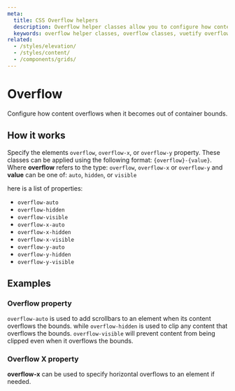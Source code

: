 ```yaml
---
meta:
  title: CSS Overflow helpers
  description: Overflow helper classes allow you to configure how content overflows when it beocomes too large.
  keywords: overflow helper classes, overflow classes, vuetify overflow
related:
  - /styles/elevation/
  - /styles/content/
  - /components/grids/
---
```


# Overflow

Configure how content overflows when it becomes out of container bounds.

<entry />

## How it works

Specify the elements `overflow`, `overflow-x`, or `overflow-y` property. These classes can be applied using the following format: `{overflow}-{value}`. Where **overflow** refers to the type: `overflow`, `overflow-x` or `overflow-y` and **value** can be one of: `auto`, `hidden`, or `visible`

here is a list of properties:

- `overflow-auto`
- `overflow-hidden`
- `overflow-visible`
- `overflow-x-auto`
- `overflow-x-hidden`
- `overflow-x-visible`
- `overflow-y-auto`
- `overflow-y-hidden`
- `overflow-y-visible`

## Examples

### Overflow property

`overflow-auto` is used to add scrollbars to an element when its content overflows the bounds. while `overflow-hidden` is used to clip any content that overflows the bounds. `overflow-visible` will prevent content from being clipped even when it overflows the bounds.

<example file="overflow/overflow" />

### Overflow X property

**overflow-x** can be used to specify horizontal overflows to an element if needed.

<example file="overflow/overflow-x" />

<backmatter />
